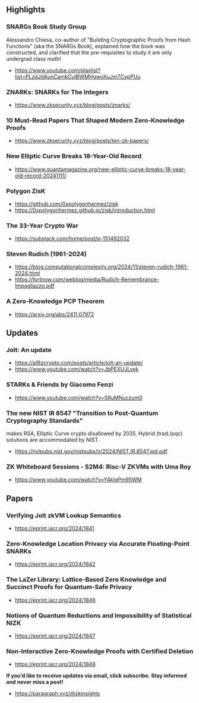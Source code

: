## Highlights
### SNARGs Book Study Group
Alessandro Chiesa, co-author of "Building Cryptographic Proofs from Hash Functions" (aka the SNARGs Book), explained how the book was constructed, and clarified that the pre-requisites to study it are only undergrad class math!
- <https://www.youtube.com/playlist?list=PLzdJdAunCamkCulBWMHgwoXuJm7CypPUu>
### ZNARKs: SNARKs for The Integers
- <https://www.zksecurity.xyz/blog/posts/znarks/>
### 10 Must-Read Papers That Shaped Modern Zero-Knowledge Proofs
- <https://www.zksecurity.xyz/blog/posts/ten-zk-papers/>
### New Elliptic Curve Breaks 18-Year-Old Record
- <https://www.quantamagazine.org/new-elliptic-curve-breaks-18-year-old-record-20241111/>
### Polygon ZisK
- <https://github.com/0xpolygonhermez/zisk>
- <https://0xpolygonhermez.github.io/zisk/introduction.html>
### The 33-Year Crypto War
- <https://substack.com/home/post/p-151492032>
### Steven Rudich (1961-2024)
- <https://blog.computationalcomplexity.org/2024/11/steven-rudich-1961-2024.html>
- <https://fortnow.com/weblog/media/Rudich-Remembrance-Impagliazzo.pdf>
### A Zero-Knowledge PCP Theorem
- <https://arxiv.org/abs/2411.07972>

## Updates
### Jolt: An update
- <https://a16zcrypto.com/posts/article/jolt-an-update/>
- <https://www.youtube.com/watch?v=JbPEXUJLyek>
### STARKs & Friends by Giacomo Fenzi
- <https://www.youtube.com/watch?v=SRuMNuczum0>
### The new NIST IR 8547 "Transition to Post-Quantum Cryptography Standards" 
makes RSA, Elliptic Curve crypto disallowed by 2035. Hybrid (trad./pqc) solutions are accommodated by NIST.
- <https://nvlpubs.nist.gov/nistpubs/ir/2024/NIST.IR.8547.ipd.pdf>
### ZK Whiteboard Sessions - S2M4: Risc-V ZKVMs with Uma Roy
- <https://www.youtube.com/watch?v=Y4kIgPm95WM>

## Papers
### Verifying Jolt zkVM Lookup Semantics
- <https://eprint.iacr.org/2024/1841>
### Zero-Knowledge Location Privacy via Accurate Floating-Point SNARKs
- <https://eprint.iacr.org/2024/1842>
### The LaZer Library: Lattice-Based Zero Knowledge and Succinct Proofs for Quantum-Safe Privacy
- <https://eprint.iacr.org/2024/1846>
### Notions of Quantum Reductions and Impossibility of Statistical NIZK
- <https://eprint.iacr.org/2024/1847>
### Non-Interactive Zero-Knowledge Proofs with Certified Deletion
- <https://eprint.iacr.org/2024/1848>

**If you’d like to receive updates via email, click subscribe. Stay informed and never miss a post!**

- <https://paragraph.xyz/@zkinsights>

